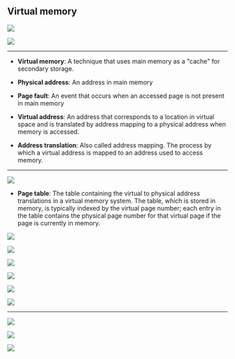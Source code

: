 ## Virtual memory

![](img/2020-12-12-16-59-29.png)

![](img/2020-12-12-17-00-31.png)

---

- **Virtual memory**: A technique that uses main memory as a "cache" for secondary storage. 

- **Physical address**: An address in main memory

- **Page fault**: An event that occurs when an accessed page is not present in main memory

- **Virtual address**: An address that corresponds to a location in virtual space and is translated by address mapping 
  to a physical address when memory is accessed.

- **Address translation**: Also called address mapping. The process by which a virtual address is mapped to an address 
  used to access memory.

---

![](img/2020-12-12-17-10-40.png)

- **Page table**: The table containing the virtual to physical address translations in a virtual memory system. The 
  table, which is stored in memory, is typically indexed by the virtual page number; each entry in the table contains 
  the physical page number for that virtual page if the page is currently in memory.


![](img/2020-12-12-17-17-15.png)

![](img/2020-12-12-17-18-20.png)

![](img/2020-12-12-17-20-37.png)

![](img/2020-12-12-17-26-24.png)

![](img/2020-12-12-17-27-23.png)

![](img/2020-12-12-17-29-22.png)

---

![](img/2020-12-12-22-27-34.png)

![](img/2020-12-12-22-29-24.png)

![](img/2020-12-12-22-30-39.png)
















